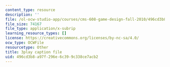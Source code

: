 ```yaml
---
content_type: resource
description: ''
file: /ol-ocw-studio-app/courses/cms-608-game-design-fall-2010/496cd3b8a97f296e6c399c338ce7acb2_68571.srt
file_size: 74167
file_type: application/x-subrip
learning_resource_types: []
license: https://creativecommons.org/licenses/by-nc-sa/4.0/
ocw_type: OCWFile
resourcetype: Other
title: 3play caption file
uid: 496cd3b8-a97f-296e-6c39-9c338ce7acb2
---
```

